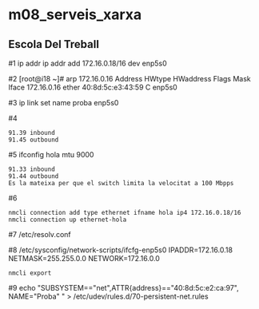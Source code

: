 # m08_serveis_xarxa
## Escola Del Treball

#1
 ip addr  ip addr add 172.16.0.18/16 dev enp5s0

#2
 [root@i18 ~]# arp 172.16.0.16
Address                  HWtype  HWaddress           Flags Mask            Iface
172.16.0.16              ether   40:8d:5c:e3:43:59   C                     enp5s0

#3
ip link set name proba enp5s0

#4

	91.39 inbound
	91.45 outbound


#5
ifconfig hola mtu 9000

	91.33 inbound
	91.44 outbound
	Es la mateixa per que el switch limita la velocitat a 100 Mbpps

#6
 
	nmcli connection add type ethernet ifname hola ip4 172.16.0.18/16
	nmcli connection up ethernet-hola

#7 
/etc/resolv.conf

#8
	/etc/sysconfig/network-scripts/ifcfg-enp5s0	
	IPADDR=172.16.0.18
	NETMASK=255.255.0.0
	NETWORK=172.16.0.0
	
	nmcli export

#9
	echo "SUBSYSTEM=="net",ATTR{address}=="40:8d:5c:e2:ca:97", NAME="Proba" " > /etc/udev/rules.d/70-persistent-net.rules
